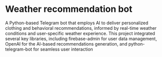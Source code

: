 ﻿# Weather recommendation bot
A Python-based Telegram bot that employs AI to deliver personalized clothing and behavioral recommendations, informed by real-time weather conditions and user-specific weather experience. 
This project integrated several key libraries, including firebase-admin for user data management, OpenAI for the AI-based recommendations generation, 
and python-telegram-bot for seamless user interaction
